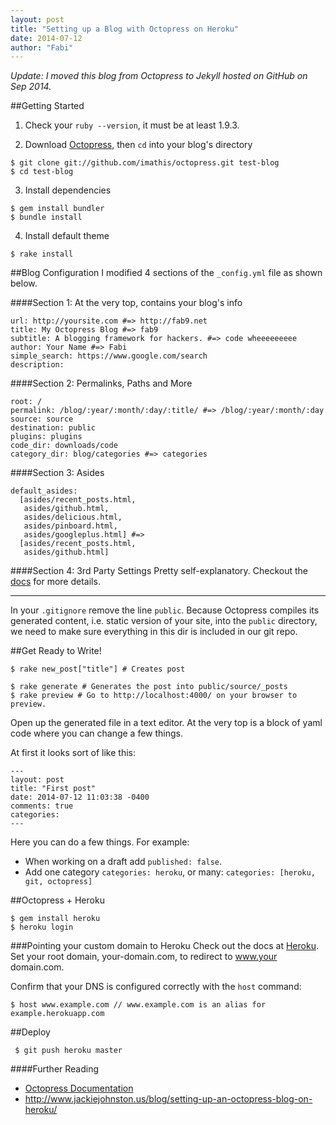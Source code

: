 ```yaml
---
layout: post
title: "Setting up a Blog with Octopress on Heroku"
date: 2014-07-12
author: "Fabi"
---
```

_Update: I moved this blog from Octopress to Jekyll hosted on GitHub on Sep 2014._

##Getting Started

1. Check your `ruby --version`, it must be at least 1.9.3.

2. Download [Octopress](https://github.com/imathis/octopress), then `cd` into your blog's directory

```
$ git clone git://github.com/imathis/octopress.git test-blog
$ cd test-blog
```

3. Install dependencies

```
$ gem install bundler
$ bundle install
```

4. Install default theme

```
$ rake install
```

##Blog Configuration
I modified 4 sections of the `_config.yml`  file as shown below.

####Section 1: At the very top, contains your blog's info
```
url: http://yoursite.com #=> http://fab9.net
title: My Octopress Blog #=> fab9
subtitle: A blogging framework for hackers. #=> code wheeeeeeeee
author: Your Name #=> Fabi
simple_search: https://www.google.com/search
description:
```

####Section 2: Permalinks, Paths and More
```
root: /
permalink: /blog/:year/:month/:day/:title/ #=> /blog/:year/:month/:day
source: source
destination: public
plugins: plugins
code_dir: downloads/code
category_dir: blog/categories #=> categories
```

####Section 3: Asides
```
default_asides:
  [asides/recent_posts.html,
   asides/github.html,
   asides/delicious.html,
   asides/pinboard.html,
   asides/googleplus.html] #=>
  [asides/recent_posts.html,
   asides/github.html]
```

####Section 4: 3rd Party Settings
Pretty self-explanatory. Checkout the [docs](http://octopress.org/docs/configuring/) for more details.

---

In your `.gitignore` remove the line `public`.
Because Octopress compiles its generated content, i.e. static version of your site, into the `public` directory, we need to make sure everything in this dir is included in our git repo.

##Get Ready to Write!
```
$ rake new_post["title"] # Creates post
```
```
$ rake generate # Generates the post into public/source/_posts
$ rake preview # Go to http://localhost:4000/ on your browser to preview.
```

Open up the generated file in a text editor. At the very top is a block of yaml code where you can change a few things.

At first it looks sort of like this:

```
---
layout: post
title: "First post"
date: 2014-07-12 11:03:38 -0400
comments: true
categories:
---
```

Here you can do a few things. For example:

- When working on a draft add `published: false`.
- Add one category  `categories: heroku`, or many: `categories: [heroku, git, octopress]`

##Octopress + Heroku

```
$ gem install heroku
$ heroku login
```

###Pointing your custom domain to Heroku
Check out the docs at [Heroku](http://devcenter.heroku.com/articles/custom-domains).
Set your root domain, your-domain.com, to redirect to www.your domain.com.

Confirm that your DNS is configured correctly with the `host` command:
```
$ host www.example.com // www.example.com is an alias for example.herokuapp.com
```

##Deploy
```
 $ git push heroku master
```

####Further Reading

 - [Octopress Documentation](http://octopress.org/docs/)
 - http://www.jackiejohnston.us/blog/setting-up-an-octopress-blog-on-heroku/

